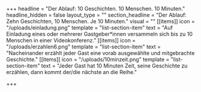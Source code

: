 +++
headline = "Der Ablauf: 10 Geschichten. 10 Menschen. 10 Minuten."
headline_hidden = false
layout_type = ""
section_headline = "Der Ablauf: Zehn Geschichten, 10 Menschen. Je 10 Minuten."
visual = ""
[[items]]
icon = "/uploads/einladung.png"
template = "list-section-item"
text = "Auf Einladung eines oder mehrerer Gastgeber*innen versammeln sich bis zu 10 Menschen in einer Videokonferenz."
[[items]]
icon = "/uploads/erzahlen6.png"
template = "list-section-item"
text = "Nacheinander erzählt jeder Gast eine vorab ausgewählte und mitgebrachte Geschichte."
[[items]]
icon = "/uploads/10minzeit.png"
template = "list-section-item"
text = "Jeder Gast hat 10 Minuten Zeit, seine Geschichte zu erzählen, dann kommt der/die nächste an die Reihe."

+++
